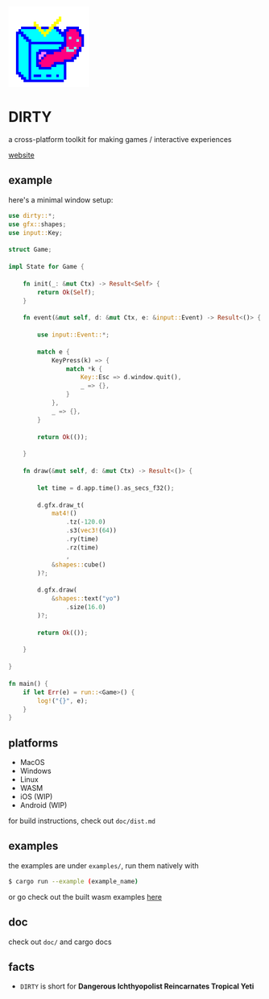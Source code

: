 ![icon](icon.png)

# DIRTY
a cross-platform toolkit for making games / interactive experiences

[website](https://tool.wengwengweng.me/)

## example
here's a minimal window setup:

```rust
use dirty::*;
use gfx::shapes;
use input::Key;

struct Game;

impl State for Game {

	fn init(_: &mut Ctx) -> Result<Self> {
		return Ok(Self);
	}

	fn event(&mut self, d: &mut Ctx, e: &input::Event) -> Result<()> {

		use input::Event::*;

		match e {
			KeyPress(k) => {
				match *k {
					Key::Esc => d.window.quit(),
					_ => {},
				}
			},
			_ => {},
		}

		return Ok(());

	}

	fn draw(&mut self, d: &mut Ctx) -> Result<()> {

		let time = d.app.time().as_secs_f32();

		d.gfx.draw_t(
			mat4!()
				.tz(-120.0)
				.s3(vec3!(64))
				.ry(time)
				.rz(time)
				,
			&shapes::cube()
		)?;

		d.gfx.draw(
			&shapes::text("yo")
				.size(16.0)
		)?;

		return Ok(());

	}

}

fn main() {
	if let Err(e) = run::<Game>() {
		log!("{}", e);
	}
}
```

## platforms
- MacOS
- Windows
- Linux
- WASM
- iOS (WIP)
- Android (WIP)

for build instructions, check out `doc/dist.md`

## examples

the examples are under `examples/`, run them natively with

```sh
$ cargo run --example (example_name)
```

or go check out the built wasm examples [here](https://tool.wengwengweng.me/examples.html)

## doc
check out `doc/` and cargo docs

## facts
- `DIRTY` is short for **Dangerous Ichthyopolist Reincarnates Tropical Yeti**


